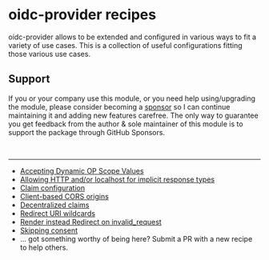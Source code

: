 # oidc-provider recipes

oidc-provider allows to be extended and configured in various ways to fit a variety of use cases.
This is a collection of useful configurations fitting those various use cases.

## Support

If you or your company use this module, or you need help using/upgrading the module, please consider becoming a [sponsor][support-sponsor] so I can continue maintaining it and adding new features carefree. The only way to guarantee you get feedback from the author & sole maintainer of this module is to support the package through GitHub Sponsors.

<br>

---

- [Accepting Dynamic OP Scope Values](dynamic_op_scope.md)
- [Allowing HTTP and/or localhost for implicit response types](implicit_http_localhost.md)
- [Claim configuration](claim_configuration.md)
- [Client-based CORS origins](client_based_origins.md)
- [Decentralized claims](decentralized_claims.md)
- [Redirect URI wildcards](redirect_uri_wildcards.md)
- [Render instead Redirect on invalid_request](skip_redirect.md)
- [Skipping consent](skip_consent.md)
- ... got something worthy of being here? Submit a PR with a new recipe to help others.

[support-sponsor]: https://github.com/sponsors/panva
